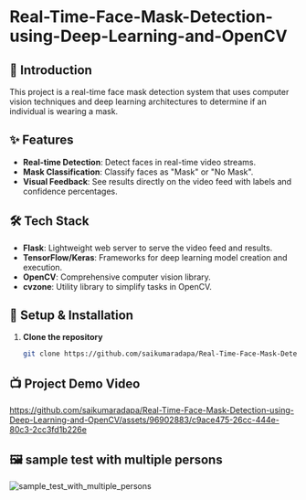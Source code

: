 # Real-Time-Face-Mask-Detection-using-Deep-Learning-and-OpenCV

## 🚀 Introduction
This project is a real-time face mask detection system that uses computer vision techniques and deep learning architectures to determine if an individual is wearing a mask.

## ✨ Features
- **Real-time Detection**: Detect faces in real-time video streams.
- **Mask Classification**: Classify faces as "Mask" or "No Mask".
- **Visual Feedback**: See results directly on the video feed with labels and confidence percentages.

## 🛠️ Tech Stack
- **Flask**: Lightweight web server to serve the video feed and results.
- **TensorFlow/Keras**: Frameworks for deep learning model creation and execution.
- **OpenCV**: Comprehensive computer vision library.
- **cvzone**: Utility library to simplify tasks in OpenCV.

## 🚀 Setup & Installation
1. **Clone the repository**
   ```bash
   git clone https://github.com/saikumaradapa/Real-Time-Face-Mask-Detection-using-Deep-Learning-and-OpenCV/.git


## 📺 Project Demo Video

https://github.com/saikumaradapa/Real-Time-Face-Mask-Detection-using-Deep-Learning-and-OpenCV/assets/96902883/c9ace475-26cc-444e-80c3-2cc3fd1b226e


## 🖼️ sample test with multiple persons 

![sample_test_with_multiple_persons](https://github.com/saikumaradapa/Real-Time-Face-Mask-Detection-using-Deep-Learning-and-OpenCV/assets/96902883/db13dc25-8f6d-404d-bc9d-896494575812)

